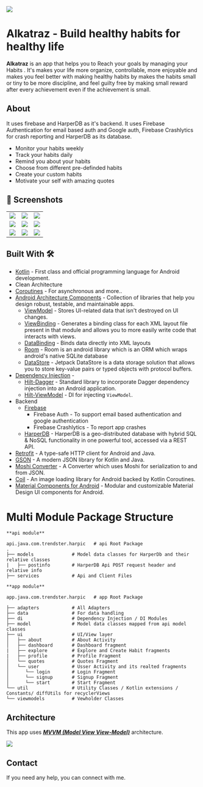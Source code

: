 ![](media/cover_photo.jpeg)

# **Alkatraz - Build healthy habits for healthy life** 

**Alkatraz** is an app that helps you to Reach your goals by managing your Habits . It's makes your life more organize, controllable, more enjoyable and makes you feel better with making healthy habits by makes the habits small or tiny to be more discipline, and feel guilty free by making small reward after every achievement even if the achievement is small.

## About

 It uses firebase and HarperDB as it's backend. It uses Firebase Authentication for email based auth and Google auth, Firebase Crashlytics for crash reporting and HarperDB as its database.

- Monitor your habits weekly
- Track your habits daily
- Remind you about your habits
- Choose from different pre-definded habits
- Create your custom habits
- Motivate your self with amazing quotes


## 📸 Screenshots

||||
|:----------------------------------------:|:-----------------------------------------:|:-----------------------------------------: |
|![](media/register.png)|![](media/welcome.png)|![](media/login.png)|
|![](media/drawer.png)|![](media/dashboard.png)|![](media/explore.png)|
|![](media/add_habit.png)|![](media/about.png)|![](media/quotes.png)|


## Built With 🛠
- [Kotlin](https://kotlinlang.org/) - First class and official programming language for Android development.
- Clean Architecture
- [Coroutines](https://kotlinlang.org/docs/reference/coroutines-overview.html) - For asynchronous and more..
- [Android Architecture Components](https://developer.android.com/topic/libraries/architecture) - Collection of libraries that help you design robust, testable, and maintainable apps.
  - [ViewModel](https://developer.android.com/topic/libraries/architecture/viewmodel) - Stores UI-related data that isn't destroyed on UI changes. 
  - [ViewBinding](https://developer.android.com/topic/libraries/view-binding) - Generates a binding class for each XML layout file present in that module and allows you to more easily write code that interacts with views.
  - [DataBinding](https://developer.android.com/topic/libraries/data-binding) - Binds data directly into XML layouts
  - [Room](https://developer.android.com/training/data-storage/room) - Room is an android library which is an ORM which wraps android's native SQLite database
  - [DataStore](https://developer.android.com/topic/libraries/architecture/datastore) - Jetpack DataStore is a data storage solution that allows you to store key-value pairs or typed objects with protocol buffers.
- [Dependency Injection](https://developer.android.com/training/dependency-injection) - 
  - [Hilt-Dagger](https://dagger.dev/hilt/) - Standard library to incorporate Dagger dependency injection into an Android application.
  - [Hilt-ViewModel](https://developer.android.com/training/dependency-injection/hilt-jetpack) - DI for injecting `ViewModel`.
- Backend
  - [Firebase](https://firebase.google.com)
    - Firebase Auth - To support email based authentication and google authentication
    - Firebase Crashlytics - To report app crashes
  - [HarperDB](https://harperdb.io) -  HarperDB is a geo-distributed database with hybrid SQL & NoSQL functionality in one powerful tool, accessed via a REST API.
- [Retrofit](https://square.github.io/retrofit/) - A type-safe HTTP client for Android and Java.
- [GSON](https://github.com/google/gson) - A modern JSON library for Kotlin and Java.
- [Moshi Converter](https://github.com/square/moshi) - A Converter which uses Moshi for serialization to and from JSON.
- [Coil](https://github.com/coil-kt/coil) - An image loading library for Android backed by Kotlin Coroutines.
- [Material Components for Android](https://github.com/material-components/material-components-android) - Modular and customizable Material Design UI components for Android.

# Multi Module Package Structure

    **api module**
    
    api.java.com.trendster.harpic   # api Root Package
    .
    ├── models              # Model data classes for HarperDb and their relative classes
    |   ├── postinfo        # HarperDB Api POST request header and relative info
    ├── services            # Api and Client Files

    **app module**
    
    app.java.com.trendster.harpic   # app Root Package

    ├── adapters            # All Adapters 
    ├── data                # For data handling
    ├── di                  # Dependency Injection / DI Modules           
    ├── model               # Model data classes mapped from api model classes
    ├── ui                  # UI/View layer       
    │   ├── about           # About Activity
    │   ├── dashboard       # Dashboard fragment
    |   ├── explore         # Explore and Create Habit fragments
    |   ├── profile         # Profile Fragment
    │   └── quotes          # Quotes Fragment
    │   └── user            # Usser Activity and its realted fragments 
    │      └── login        # Login Fragment
    │      └── signup       # Signup Fragment
    │      └── start        # Start Fragment
    └── util                # Utility Classes / Kotlin extensions / Constants/ diffUtils for recyclerViews
    └── viewmodels          # Vewholder Classes 


## Architecture
This app uses [***MVVM (Model View View-Model)***](https://developer.android.com/jetpack/docs/guide#recommended-app-arch) architecture.

![](https://developer.android.com/topic/libraries/architecture/images/final-architecture.png)
  
 ## Contact
If you need any help, you can connect with me.
